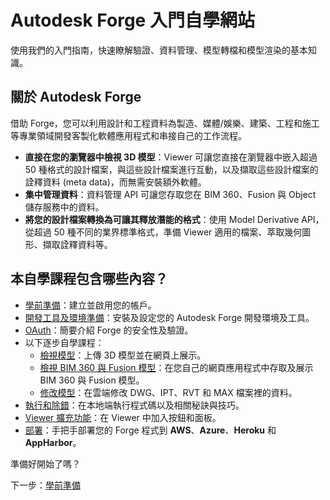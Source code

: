 # Autodesk Forge 入門自學網站 

使用我們的入門指南，快速瞭解驗證、資料管理、模型轉檔和模型渲染的基本知識。

## 關於 Autodesk Forge

借助 Forge，您可以利用設計和工程資料為製造、媒體/娛樂、建築、工程和施工等專業領域開發客製化軟體應用程式和串接自己的工作流程。

- **直接在您的瀏覽器中檢視 3D 模型**：Viewer 可讓您直接在瀏覽器中嵌入超過 50 種格式的設計檔案，與這些設計檔案進行互動，以及擷取這些設計檔案的詮釋資料 (meta data)，而無需安裝額外軟體。
- **集中管理資料**：資料管理 API 可讓您存取您在 BIM 360、Fusion 與 Object 儲存服務中的資料。
- **將您的設計檔案轉換為可讓其釋放潛能的格式**：使用 Model Derivative API，從超過 50 種不同的業界標準格式，準備 Viewer 適用的檔案、萃取幾何圖形、擷取詮釋資料等。

## 本自學課程包含哪些內容？

- [學前準備](/zh-TW/account/)：建立並啟用您的帳戶。
- [開發工具及環境準備](/zh-TW/environment/tools/)：安裝及設定您的 Autodesk Forge 開發環境及工具。
- [OAuth](/zh-TW/oauth/)：簡要介紹 Forge 的安全性及驗證。
- 以下逐步自學課程： 
  - [檢視模型](/zh-TW/tutorials/viewmodels)：上傳 3D 模型並在網頁上展示。
  - [檢視 BIM 360 與 Fusion 模型](/zh-TW/tutorials/viewhubmodels)：在您自己的網頁應用程式中存取及展示 BIM 360 與 Fusion 模型。
  - [修改模型](/zh-TW/tutorials/modifymodels)：在雲端修改 DWG、IPT、RVT 和 MAX 檔案裡的資料。
- [執行和除錯](/zh-TW/environment/rundebug/readme.md)：在本地端執行程式碼以及相關秘訣與技巧。
- [Viewer 擴充功能](/zh-TW/tutorials/extensions.md)：在 Viewer 中加入按鈕和面板。
- [部署](/zh-TW/deployment/)：手把手部署您的 Forge 程式到 **AWS**、**Azure**、**Heroku** 和 **AppHarbor**。

準備好開始了嗎？ 

下一步：[學前準備](/zh-TW/account/)